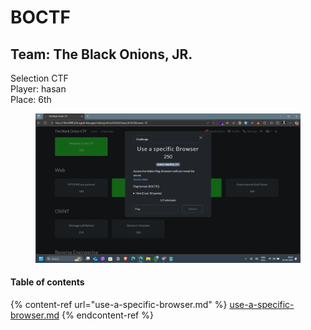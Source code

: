 # BOCTF

## Team: The Black Onions, JR.

Selection CTF\
Player: hasan \
Place: 6th

<figure><img src="../../.gitbook/assets/Screenshot (447).png" alt=""><figcaption></figcaption></figure>

#### Table of contents

{% content-ref url="use-a-specific-browser.md" %}
[use-a-specific-browser.md](use-a-specific-browser.md)
{% endcontent-ref %}
